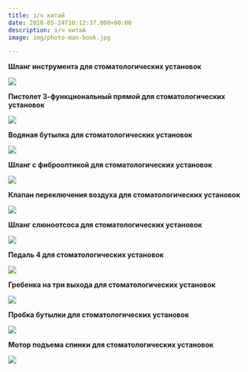 ```yaml
---
title: з/ч китай
date: 2018-05-24T10:12:37.000+00:00
description: з/ч китай
image: img/photo-man-book.jpg

---
```

**Шланг инструмента для стоматологических установок**

![](/uploads/1.png)

**Пистолет 3-функциональный прямой для стоматологических установок**

![](/uploads/2.png)

**Водяная бутылка для стоматологических установок**

![](/uploads/nd-1036.jpg)

**Шланг с фиброоптикой для стоматологических установок**

![](/uploads/shlang_s_fibrooptikoi.jpg)

**Клапан переключения воздуха для стоматологических установок**

![](/uploads/IMG_7571.jpg)

**Шланг слюноотсоса для стоматологических установок**

![](/uploads/shlang_slunootsosa.jpg)

**Педаль 4 для стоматологических установок**

![](/uploads/pedal_4.jpg)

**Гребенка на три выхода для стоматологических установок**

![](/uploads/nd-1022.jpg)

**Пробка бутылки для стоматологических установок**

![](/uploads/nd-1035.jpg)

**Мотор подъема спинки для стоматологических установок**

![](/uploads/3.png)